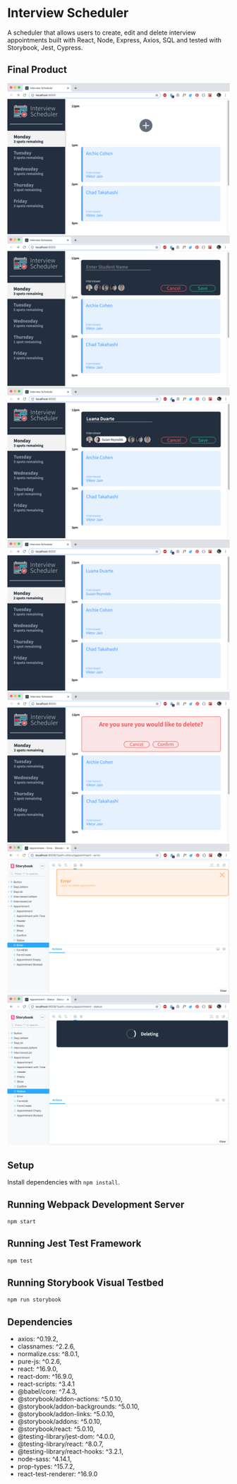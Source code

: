 # Interview Scheduler
A scheduler that allows users to create, edit and delete interview appointments built with React, Node, Express, Axios, SQL and tested with Storybook, Jest, Cypress.

## Final Product

!["Screenshot of Scheduler when loaded"](https://github.com/luaduarte04/scheduler/blob/master/public/images/1-scheduler-when-loaded.png?raw=true)
!["Screenshot of Scheduler when booking an appointment"](https://github.com/luaduarte04/scheduler/blob/master/public/images/2-scheduler-when-booking.png?raw=true)
!["Screenshot of Scheduler when editing an appointment"](https://github.com/luaduarte04/scheduler/blob/master/public/images/3-scheduler-when-editing.png?raw=true)
!["Screenshot of Scheduler when appointment is booked"](https://github.com/luaduarte04/scheduler/blob/master/public/images/4-scheduler-when-booked.png?raw=true)
!["Screenshot of Scheduler when trying to delete appointment"](https://github.com/luaduarte04/scheduler/blob/master/public/images/5-scheduler-when-deleting.png?raw=true)
!["Screenshot of error component being tested in Storybook"](https://github.com/luaduarte04/scheduler/blob/master/public/images/6-scheduler-error-message.png?raw=true)
!["Screenshot of status component being tested in Storybook"](https://github.com/luaduarte04/scheduler/blob/master/public/images/7-scheduler-deleting.png?raw=true)


## Setup

Install dependencies with `npm install`.

## Running Webpack Development Server

```sh
npm start
```

## Running Jest Test Framework

```sh
npm test
```

## Running Storybook Visual Testbed

```sh
npm run storybook
```

## Dependencies

- axios: ^0.19.2,
- classnames: ^2.2.6,
- normalize.css: ^8.0.1,
- pure-js: ^0.2.6,
- react: ^16.9.0,
- react-dom: ^16.9.0,
- react-scripts: ^3.4.1
- @babel/core: ^7.4.3,
- @storybook/addon-actions: ^5.0.10,
- @storybook/addon-backgrounds: ^5.0.10,
- @storybook/addon-links: ^5.0.10,
- @storybook/addons: ^5.0.10,
- @storybook/react: ^5.0.10,
- @testing-library/jest-dom: ^4.0.0,
- @testing-library/react: ^8.0.7,
- @testing-library/react-hooks: ^3.2.1,
- node-sass: ^4.14.1,
- prop-types: ^15.7.2,
- react-test-renderer: ^16.9.0